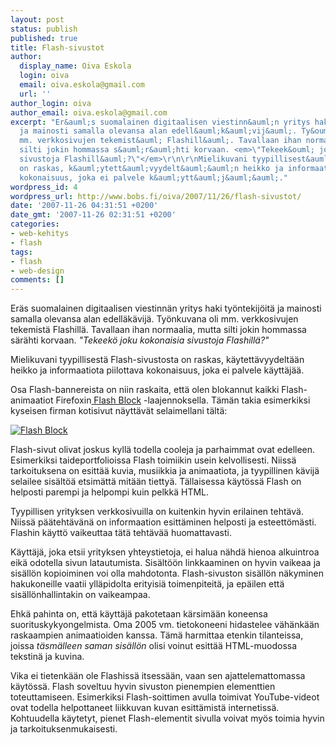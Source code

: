 ```yaml
---
layout: post
status: publish
published: true
title: Flash-sivustot
author:
  display_name: Oiva Eskola
  login: oiva
  email: oiva.eskola@gmail.com
  url: ''
author_login: oiva
author_email: oiva.eskola@gmail.com
excerpt: "Er&auml;s suomalainen digitaalisen viestinn&auml;n yritys haki ty&ouml;ntekij&ouml;it&auml;
  ja mainosti samalla olevansa alan edell&auml;k&auml;vij&auml;. Ty&ouml;nkuvana oli
  mm. verkkosivujen tekemist&auml; Flashill&auml;. Tavallaan ihan normaalia, mutta
  silti jokin hommassa s&auml;r&auml;hti korvaan. <em>\"Tekeek&ouml; joku kokonaisia
  sivustoja Flashill&auml;?\"</em>\r\n\r\nMielikuvani tyypillisest&auml; Flash-sivustosta
  on raskas, k&auml;ytett&auml;vyydelt&auml;&auml;n heikko ja informaatiota piilottava
  kokonaisuus, joka ei palvele k&auml;ytt&auml;j&auml;&auml;."
wordpress_id: 4
wordpress_url: http://www.bobs.fi/oiva/2007/11/26/flash-sivustot/
date: '2007-11-26 04:31:51 +0200'
date_gmt: '2007-11-26 02:31:51 +0200'
categories:
- web-kehitys
- flash
tags:
- flash
- web-design
comments: []
---
```

<p>Er&auml;s suomalainen digitaalisen viestinn&auml;n yritys haki ty&ouml;ntekij&ouml;it&auml; ja mainosti samalla olevansa alan edell&auml;k&auml;vij&auml;. Ty&ouml;nkuvana oli mm. verkkosivujen tekemist&auml; Flashill&auml;. Tavallaan ihan normaalia, mutta silti jokin hommassa s&auml;r&auml;hti korvaan. <em>"Tekeek&ouml; joku kokonaisia sivustoja Flashill&auml;?"</em></p>
<p>Mielikuvani tyypillisest&auml; Flash-sivustosta on raskas, k&auml;ytett&auml;vyydelt&auml;&auml;n heikko ja informaatiota piilottava kokonaisuus, joka ei palvele k&auml;ytt&auml;j&auml;&auml;.<a id="more"></a><a id="more-4"></a></p>
<p>Osa Flash-bannereista on niin raskaita, ett&auml; olen blokannut kaikki Flash-animaatiot Firefoxin<a href="https://addons.mozilla.org/en-US/firefox/addon/433"> Flash Block</a> -laajennoksella. T&auml;m&auml;n takia esimerkiksi kyseisen firman kotisivut n&auml;ytt&auml;v&auml;t selaimellani t&auml;lt&auml;:</p>
<p><a title="Flash Block" href="{{ site.baseurl }}/images/2007/11/flashblock.png"><img src="{{ site.baseurl }}/images/2007/11/flashblock.png" alt="Flash Block" /></a></p>
<p>Flash-sivut olivat joskus kyll&auml; todella cooleja ja parhaimmat ovat edelleen. Esimerkiksi taideportfolioissa Flash toimiikin usein kelvollisesti. Niiss&auml; tarkoituksena on esitt&auml;&auml; kuvia, musiikkia ja animaatiota, ja tyypillinen k&auml;vij&auml; selailee sis&auml;lt&ouml;&auml; etsim&auml;tt&auml; mit&auml;&auml;n tietty&auml;. T&auml;llaisessa k&auml;yt&ouml;ss&auml; Flash on helposti parempi ja helpompi kuin pelkk&auml; HTML.</p>
<p>Tyypillisen yrityksen verkkosivuilla on kuitenkin hyvin erilainen teht&auml;v&auml;. Niiss&auml; p&auml;&auml;teht&auml;v&auml;n&auml; on informaation esitt&auml;minen helposti ja esteett&ouml;m&auml;sti. Flashin k&auml;ytt&ouml; vaikeuttaa t&auml;t&auml; teht&auml;v&auml;&auml; huomattavasti.</p>
<p>K&auml;ytt&auml;j&auml;, joka etsii yrityksen yhteystietoja, ei halua n&auml;hd&auml; hienoa alkuintroa eik&auml; odotella sivun latautumista. Sis&auml;lt&ouml;&ouml;n linkkaaminen on hyvin vaikeaa ja sis&auml;ll&ouml;n kopioiminen voi olla mahdotonta. Flash-sivuston sis&auml;ll&ouml;n n&auml;kyminen hakukoneille vaatii yll&auml;pidolta erityisi&auml; toimenpiteit&auml;, ja ep&auml;ilen ett&auml; sis&auml;ll&ouml;nhallintakin on vaikeampaa.</p>
<p>Ehk&auml; pahinta on, ett&auml; k&auml;ytt&auml;j&auml; pakotetaan k&auml;rsim&auml;&auml;n koneensa suorituskykyongelmista. Oma 2005 vm. tietokoneeni hidastelee v&auml;h&auml;nk&auml;&auml;n raskaampien animaatioiden kanssa. T&auml;m&auml; harmittaa etenkin tilanteissa, joissa <em>t&auml;sm&auml;lleen saman sis&auml;ll&ouml;n</em> olisi  voinut esitt&auml;&auml; HTML-muodossa tekstin&auml; ja kuvina.</p>
<p>Vika ei tietenk&auml;&auml;n ole Flashiss&auml; itsess&auml;&auml;n, vaan sen ajattelemattomassa k&auml;yt&ouml;ss&auml;. Flash soveltuu hyvin sivuston pienempien elementtien toteuttamiseen. Esimerkiksi Flash-soittimen avulla toimivat YouTube-videot ovat todella helpottaneet liikkuvan kuvan esitt&auml;mist&auml; internetiss&auml;. Kohtuudella k&auml;ytetyt, pienet Flash-elementit sivulla voivat my&ouml;s toimia hyvin ja tarkoituksenmukaisesti.</p>
